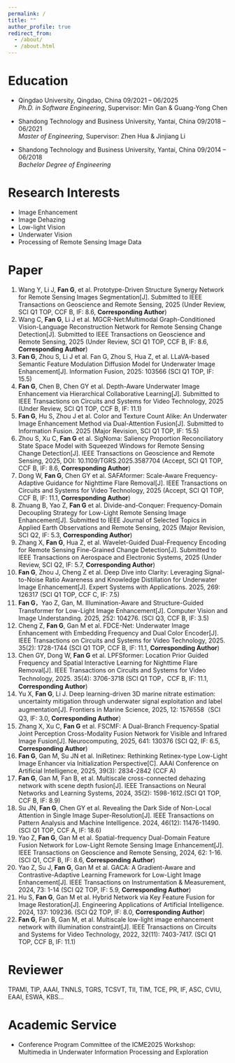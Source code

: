 ```yaml
---
permalink: /
title: ""
author_profile: true
redirect_from: 
  - /about/
  - /about.html
---
```

# Education
- Qingdao University, Qingdao, China 09/2021 – 06/2025  
  *Ph.D. in Software Engineering*, Supervisor: Min Gan & Guang-Yong Chen
  

- Shandong Technology and Business University, Yantai, China 09/2018 – 06/2021  
  *Master of Engineering*, Supervisor: Zhen Hua & Jinjiang Li
  
- Shandong Technology and Business University, Yantai, China 09/2014 – 06/2018  
  *Bachelor Degree of Engineering*
  
# Research Interests
- Image Enhancement
- Image Dehazing
- Low-light Vision
- Underwater Vision
- Processing of Remote Sensing Image Data

# Paper
<ol start="1">

 <li>Wang Y,  Li J, <b>Fan G</b>, et al. Prototype-Driven Structure Synergy Network for Remote Sensing Images Segmentation[J]. Submitted to IEEE Transactions on Geoscience and Remote Sensing, 2025 (Under Review, SCI Q1 TOP, CCF B, IF: 8.6, <b>Corresponding Author</b>)</li>
 <li>Wang C, <b>Fan G</b>, Li J et al. MGCR-Net:Multimodal Graph-Conditioned Vision-Language Reconstruction Network for Remote Sensing Change Detection[J]. Submitted to IEEE Transactions on Geoscience and Remote Sensing, 2025 (Under Review, SCI Q1 TOP, CCF B, IF: 8.6, <b>Corresponding Author</b>)</li>
 <li> <b>Fan G</b>, Zhou S, Li J et al. Fan G, Zhou S, Hua Z, et al. LLaVA-based Semantic Feature Modulation Diffusion Model for Underwater Image Enhancement[J]. Information Fusion, 2025: 103566 (SCI Q1 TOP, IF: 15.5)</li>
 <li>	<b>Fan G</b>, Chen B, Chen GY et al. Depth-Aware Underwater Image Enhancement via Hierarchical Collaborative Learning[J]. Submitted to IEEE Transactions on Circuits and Systems for Video Technology, 2025 (Under Review, SCI Q1 TOP, CCF B, IF: 11.1)</li>
 <li> <b>Fan G</b>, Hu S, Zhou J et al. Color and Texture Count Alike: An Underwater Image Enhancement Method via Dual-Attention Fusion[J]. Submitted to Information Fusion. 2025 (Major Revision, SCI Q1 TOP, IF: 15.5)</li>
 <li>	Zhou S, Xu C, <b>Fan G</b> et al. SigNoma: Saliency Proportion Reconciliatory State Space Model with Squeezed Windows for Remote Sensing Change Detection[J]. IEEE Transactions on Geoscience and Remote Sensing, 2025, DOI: 10.1109/TGRS.2025.3587704 (Accept, SCI Q1 TOP, CCF B, IF: 8.6, <b>Corresponding Author</b>)</li>
 <li>	Dong W, <b>Fan G</b>, Chen GY et al. SAFAformer: Scale-Aware Frequency-Adaptive Guidance for Nighttime Flare Removal[J]. IEEE Transactions on Circuits and Systems for Video Technology, 2025 (Accept, SCI Q1 TOP, CCF B, IF: 11.1, <b>Corresponding Author</b>)</li>
 <li>	Zhuang B, Yao Z, <b>Fan G</b> et al. Divide-and-Conquer: Frequency-Domain Decoupling Strategy for Low-Light Remote Sensing Image Enhancement[J]. Submitted to IEEE Journal of Selected Topics in Applied Earth Observations and Remote Sensing, 2025 (Major Revision, SCI Q2, IF: 5.3, <b>Corresponding Author</b>)</li>
 <li> Zhang X, <b>Fan G</b>, Hua Z, et al. Wavelet-Guided Dual-Frequency Encoding for Remote Sensing Fine-Grained Change Detection[J]. Submitted to IEEE Transactions on Aerospace and Electronic Systems, 2025 (Under Review, SCI Q2, IF: 5.7, <b>Corresponding Author</b>)</li>
 <li>	<b>Fan G</b>, Zhou J, Cheng Z et al. Deep Dive into Clarity: Leveraging Signal-to-Noise Ratio Awareness and Knowledge Distillation for Underwater Image Enhancement[J]. Expert Systems with Applications. 2025, 269: 126317  (SCI Q1 TOP, CCF C, IF: 7.5)</li>
 <li>	<b>Fan G</b>，Yao Z, Gan, M. Illumination-Aware and Structure-Guided Transformer for Low-Light Image Enhancement[J]. Computer Vision and Image Understanding. 2025, 252: 104276. (SCI Q3, CCF B, IF: 3.5)</li>
 <li>	Cheng Z, <b>Fan G</b>, Gan M et al. FDCE-Net: Underwater Image Enhancement with Embedding Frequency and Dual Color Encoder[J]. IEEE Transactions on Circuits and Systems for Video Technology, 2025. 35(2): 1728-1744 (SCI Q1 TOP, CCF B, IF: 11.1, <b>Corresponding Author</b>)</li>
 <li>	Chen GY, Dong W, <b>Fan G</b> et al. LPFSformer: Location Prior Guided Frequency and Spatial Interactive Learning for Nighttime Flare Removal[J]. IEEE Transactions on Circuits and Systems for Video Technology, 2025. 35(4): 3706-3718 (SCI Q1 TOP，CCF B, IF: 11.1, <b>Corresponding Author</b>)</li>
 <li>	Yu X, <b>Fan G</b>, Li J. Deep learning-driven 3D marine nitrate estimation: uncertainty mitigation through underwater signal exploitation and label augmentation[J]. Frontiers in Marine Science, 2025, 12: 1576558（SCI Q3, IF: 3.0, <b>Corresponding Author</b>）</li>
 <li>	Zhang X, Xu C, <b>Fan G</b> et al. FSCMF: A Dual-Branch Frequency-Spatial Joint Perception Cross-Modality Fusion Network for Visible and Infrared Image Fusion[J]. Neurocomputing, 2025, 641: 130376 (SCI Q2, IF: 6.5, <b>Corresponding Author</b>)</li>
 <li>	<b>Fan G</b>, Gan M, Su JN et al. IniRetinex: Rethinking Retinex-type Low-Light Image Enhancer via Initialization Perspective[C]. AAAI Conference on Artificial Intelligence, 2025, 39(3): 2834-2842 (CCF A)</li>
 <li>	<b>Fan G</b>, Gan M, Fan B, et al. Multiscale cross-connected dehazing network with scene depth fusion[J]. IEEE Transactions on Neural Networks and Learning Systems, 2024, 35(2): 1598-1612.(SCI Q1 TOP, CCF B, IF: 8.9)</li>
 <li> Su JN, <b>Fan G</b>, Chen GY et al. Revealing the Dark Side of Non-Local Attention in Single Image Super-Resolution[J]. IEEE Transactions on Pattern Analysis and Machine Intelligence. 2024, 46(12): 11476-11490.  (SCI Q1 TOP, CCF A, IF: 18.6)</li>
 <li>	Yao Z, <b>Fan G</b>, Gan M et al. Spatial-frequency Dual-Domain Feature Fusion Network for Low-Light Remote Sensing Image Enhancement[J]. IEEE Transactions on Geoscience and Remote Sensing, 2024, 62: 1-16. (SCI Q1, CCF B, IF: 8.6, <b>Corresponding Author</b>)</li>
 <li>	Yao Z, Su J, <b>Fan G</b>, Gan M et al. GACA: A Gradient-Aware and Contrastive-Adaptive Learning Framework for Low-Light Image Enhancement[J]. IEEE Transactions on Instrumentation & Measurement, 2024, 73: 1-14 (SCI Q2 TOP, IF: 5.9, <b>Corresponding Author</b>)</li>
 <li>	Hu S, <b>Fan G</b>, Gan M et al. Hybrid Network via Key Feature Fusion for Image Restoration[J]. Engineering Applications of Artificial Intelligence. 2024, 137: 109236. (SCI Q2 TOP, IF: 8.0, <b>Corresponding Author</b>)</li>
 <li>	<b>Fan G</b>, Fan B, Gan M, et al. Multiscale low-light image enhancement network with illumination constraint[J]. IEEE Transactions on Circuits and Systems for Video Technology, 2022, 32(11): 7403-7417. (SCI Q1 TOP, CCF B, IF: 11.1)</li>
</ol>

# Reviewer
TPAMI, TIP, AAAI, TNNLS, TGRS, TCSVT, TII, TIM, TCE, PR, IF, ASC, CVIU, EAAI, ESWA, KBS...

# Academic Service
- Conference Program Committee of the ICME2025 Workshop: Multimedia in Underwater Information Processing and Exploration

